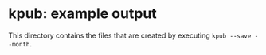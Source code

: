 kpub: example output
====================

This directory contains the files that are created by executing `kpub --save --month`.

